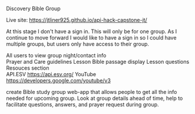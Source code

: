 Discovery Bible Group

Live site: https://jtliner925.github.io/api-hack-capstone-jt/




At this stage I don't have a sign in. This will only be for one group. 
As I continue to move forward I would like to have a sign in
so I could have multiple groups, but users only have access to their group.

All users to view group night/contact info	
Prayer and Care guidelines
Lesson Bible passage display
Lesson questions 
Resouces section 	
API.ESV
https://api.esv.org/
YouTube
https://developers.google.com/youtube/v3

create Bible study group web-app that allows people to get all the info needed for upcoming
group. Look at group details ahead of time, help to facilitate questions, answers, and prayer request during group. 
